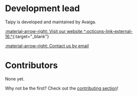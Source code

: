 # Development lead

Taipy is developed and maintained by Avaiga.

[:material-arrow-right: Visit our website ^:octicons-link-external-16:^](https://www.avaiga.com/){:target="\_blank"}

[:material-arrow-right: Contact us by email](mailto:taipy.dev@avaiga.com)

# Contributors

None yet.

Why not be the first? Check out the [contributing section](../../contributing/about_contributing/)!
